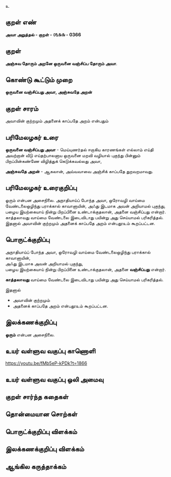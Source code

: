 உ

## குறள் எண் 

**அவா அறுத்தல் - குறள் - ௦௩௬௬ - 0366**  

## குறள் 

**அஞ்சுவ தோரும் அறனே ஒருவனை 
வஞ்சிப்ப தோரும் அவா**.

## கொண்டு கூட்டும் முறை

**ஒருவனை வஞ்சிப்பது அவா, அஞ்சுவதே அறன்**

## குறள் சாரம் 

அவாவின் குற்றமும் அதனைக் காப்பதே அறம் என்பதும்   

## பரிமேலழகர் உரை

**ஒருவனை வஞ்சிப்பது அவா** - மெய்யுணர்தல் ஈறாகிய காரணங்கள் எல்லாம் எய்தி அவற்றான் வீடு எய்தற்பாலனாய ஒருவனை மறவி வழியால் புகுந்து பின்னும் பிறப்பின்கண்ணே விழித்துக் கெடுக்கவல்லது அவா,  

**அஞ்சுவதே அறன்** - ஆகலான், அவ்வவாவை அஞ்சிக் காப்பதே துறவறமாவது.   

## பரிமேலழகர் உரைகுறிப்பு     

ஓரும் என்பன அசைநிலை. அநாதியாய்ப் போந்த அவா, ஒரோவழி வாய்மை வேண்டலைஒழிந்து பராக்கால் காவானாயின், அஃது இடமாக அவன் அறியாமல் புகுந்து, பழைய இயற்கையாய் நின்று பிறப்பினை உண்டாக்குதலான், அதனை வஞ்சிப்பது என்றார். காத்தலாவது வாய்மை வேண்டலை இடைவிடாது பயின்று அது செய்யாமல் பரிகரித்தல். இதனால் அவாவின் குற்றமும் அதனைக் காப்பதே அறம் என்பதூஉம் கூறப்பட்டன.

## பொருட்க்குறிப்பு 

அநாதியாய்ப் போந்த அவா, ஒரோவழி வாய்மை வேண்டலைஒழிந்து பராக்கால் காவானாயின்,  
அஃது இடமாக அவன் அறியாமல் புகுந்து,  
பழைய இயற்கையாய் நின்று பிறப்பினை உண்டாக்குதலான், அதனை **வஞ்சிப்பது** என்றார்.  

**காத்தலாவது** வாய்மை வேண்டலை இடைவிடாது பயின்று அது செய்யாமல் பரிகரித்தல்.  

இதனால்   
* அவாவின் குற்றமும்   
* அதனைக் காப்பதே அறம் என்பதூஉம் கூறப்பட்டன.  

## இலக்கணக்குறிப்பு  

**ஓரும்** என்பன அசைநிலை.    

## உயர் வள்ளுவ வகுப்பு காணொளி

https://youtu.be/fMb5eP-kPDk?t=1866

## உயர் வள்ளுவ வகுப்பு ஒலி அமைவு 

 
## குறள் சார்ந்த கதைகள் 


## தொன்மையான சொற்கள்


## பொருட்க்குறிப்பு விளக்கம்


## இலக்கணக்குறிப்பு விளக்கம்


## ஆங்கில கருத்தாக்கம் 


